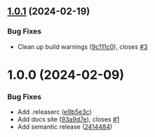 ## [1.0.1](https://gitlab.com/pagekey/apps/pkos/pkos/compare/1.0.0...1.0.1) (2024-02-19)


### Bug Fixes

* Clean up build warnings ([9c111c0](https://gitlab.com/pagekey/apps/pkos/pkos/commit/9c111c0236e315ed98bb9dd3f217dcae1623fe62)), closes [#3](https://gitlab.com/pagekey/apps/pkos/pkos/issues/3)

# 1.0.0 (2024-02-09)


### Bug Fixes

* Add .releaserc ([e9b5e3c](https://gitlab.com/pagekey/apps/pkos/pkos/commit/e9b5e3cfbc4d72379f1f72e270436a12ea327747))
* Add docs site ([93a9d7e](https://gitlab.com/pagekey/apps/pkos/pkos/commit/93a9d7e7ff6b711e706c7a53979194664ef9b628)), closes [#1](https://gitlab.com/pagekey/apps/pkos/pkos/issues/1)
* Add semantic release ([2414484](https://gitlab.com/pagekey/apps/pkos/pkos/commit/241448455d40500a0152ed769b25885f1b633397))
